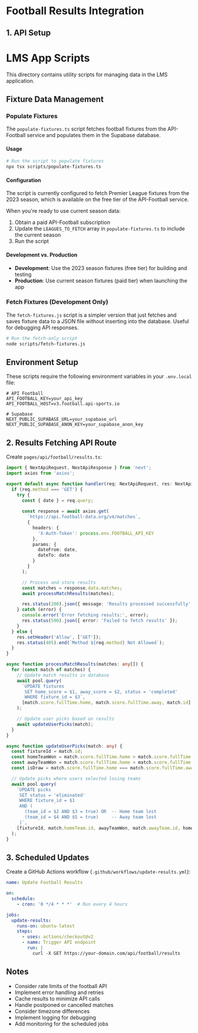 # Football Results Integration

## 1. API Setup
# LMS App Scripts

This directory contains utility scripts for managing data in the LMS application.

## Fixture Data Management

### Populate Fixtures

The `populate-fixtures.ts` script fetches football fixtures from the API-Football service and populates them in the Supabase database.

#### Usage

```bash
# Run the script to populate fixtures
npx tsx scripts/populate-fixtures.ts
```

#### Configuration

The script is currently configured to fetch Premier League fixtures from the 2023 season, which is available on the free tier of the API-Football service.

When you're ready to use current season data:

1. Obtain a paid API-Football subscription
2. Update the `LEAGUES_TO_FETCH` array in `populate-fixtures.ts` to include the current season
3. Run the script

#### Development vs. Production

- **Development**: Use the 2023 season fixtures (free tier) for building and testing
- **Production**: Use current season fixtures (paid tier) when launching the app

### Fetch Fixtures (Development Only)

The `fetch-fixtures.js` script is a simpler version that just fetches and saves fixture data to a JSON file without inserting into the database. Useful for debugging API responses.

```bash
# Run the fetch-only script
node scripts/fetch-fixtures.js
```

## Environment Setup

These scripts require the following environment variables in your `.env.local` file:

```
# API Football
API_FOOTBALL_KEY=your_api_key
API_FOOTBALL_HOST=v3.football.api-sports.io

# Supabase
NEXT_PUBLIC_SUPABASE_URL=your_supabase_url
NEXT_PUBLIC_SUPABASE_ANON_KEY=your_supabase_anon_key
```

## 2. Results Fetching API Route
Create `pages/api/football/results.ts`:
```typescript
import { NextApiRequest, NextApiResponse } from 'next';
import axios from 'axios';

export default async function handler(req: NextApiRequest, res: NextApiResponse) {
  if (req.method === 'GET') {
    try {
      const { date } = req.query;
      
      const response = await axios.get(
        `https://api.football-data.org/v4/matches`,
        {
          headers: {
            'X-Auth-Token': process.env.FOOTBALL_API_KEY
          },
          params: {
            dateFrom: date,
            dateTo: date
          }
        }
      );

      // Process and store results
      const matches = response.data.matches;
      await processMatchResults(matches);

      res.status(200).json({ message: 'Results processed successfully' });
    } catch (error) {
      console.error('Error fetching results:', error);
      res.status(500).json({ error: 'Failed to fetch results' });
    }
  } else {
    res.setHeader('Allow', ['GET']);
    res.status(405).end(`Method ${req.method} Not Allowed`);
  }
}

async function processMatchResults(matches: any[]) {
  for (const match of matches) {
    // Update match results in database
    await pool.query(
      `UPDATE fixtures 
       SET home_score = $1, away_score = $2, status = 'completed'
       WHERE fixture_id = $3`,
      [match.score.fullTime.home, match.score.fullTime.away, match.id]
    );

    // Update user picks based on results
    await updateUserPicks(match);
  }
}

async function updateUserPicks(match: any) {
  const fixtureId = match.id;
  const homeTeamWon = match.score.fullTime.home > match.score.fullTime.away;
  const awayTeamWon = match.score.fullTime.home < match.score.fullTime.away;
  const isDraw = match.score.fullTime.home === match.score.fullTime.away;

  // Update picks where users selected losing teams
  await pool.query(
    `UPDATE picks 
     SET status = 'eliminated'
     WHERE fixture_id = $1 
     AND (
       (team_id = $2 AND $3 = true) OR  -- Home team lost
       (team_id = $4 AND $5 = true)     -- Away team lost
     )`,
    [fixtureId, match.homeTeam.id, awayTeamWon, match.awayTeam.id, homeTeamWon]
  );
}
```

## 3. Scheduled Updates
Create a GitHub Actions workflow (`.github/workflows/update-results.yml`):
```yaml
name: Update Football Results

on:
  schedule:
    - cron: '0 */4 * * *'  # Run every 4 hours

jobs:
  update-results:
    runs-on: ubuntu-latest
    steps:
      - uses: actions/checkout@v2
      - name: Trigger API endpoint
        run: |
          curl -X GET https://your-domain.com/api/football/results
```

## Notes
- Consider rate limits of the football API
- Implement error handling and retries
- Cache results to minimize API calls
- Handle postponed or cancelled matches
- Consider timezone differences
- Implement logging for debugging
- Add monitoring for the scheduled jobs
